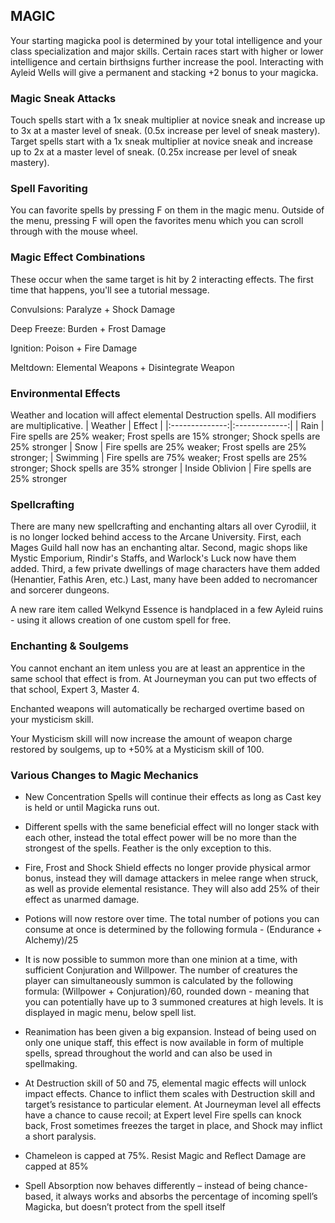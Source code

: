 ## MAGIC

Your starting magicka pool is determined by your total intelligence and your class specialization and major skills. Certain races start with higher or lower intelligence and certain birthsigns further increase the pool. Interacting with Ayleid Wells will give a permanent and stacking +2 bonus to your magicka.

### Magic Sneak Attacks
Touch spells start with a 1x sneak multiplier at novice sneak and increase up to 3x at a master level of sneak. (0.5x increase per level of sneak mastery).
Target spells start with a 1x sneak multiplier at novice sneak and increase up to 2x at a master level of sneak. (0.25x increase per level of sneak mastery).

### Spell Favoriting 
You can favorite spells by pressing F on them in the magic menu. Outside of the menu, pressing F will open the favorites menu which you can scroll through with the mouse wheel. 

### Magic Effect Combinations
These occur when the same target is hit by 2 interacting effects. The first time that happens, you'll see a tutorial message.

Convulsions:
Paralyze + Shock Damage

Deep Freeze:
Burden + Frost Damage

Ignition:
Poison + Fire Damage

Meltdown:
Elemental Weapons + Disintegrate Weapon

### Environmental Effects
Weather and location will affect elemental Destruction spells. All modifiers are multiplicative.
| Weather    | Effect | 
|:--------------:|:-------------:|
| Rain | Fire spells are 25% weaker; Frost spells are 15% stronger; Shock spells are 25% stronger
| Snow | Fire spells are 25% weaker; Frost spells are 25% stronger;
| Swimming | Fire spells are 75% weaker; Frost spells are 25% stronger; Shock spells are 35% stronger
| Inside Oblivion | Fire spells are 25% stronger

### Spellcrafting
There are many new spellcrafting and enchanting altars all over Cyrodiil, it is no longer locked behind access to the Arcane University. First, each Mages Guild hall now has an enchanting altar. Second, magic shops like Mystic Emporium, Rindir's Staffs, and Warlock's Luck now have them added.  Third, a few private dwellings of mage characters have them added (Henantier, Fathis Aren, etc.)  Last, many have been added to necromancer and sorcerer dungeons.

A new rare item called Welkynd Essence is handplaced in a few Ayleid ruins - using it allows creation of one custom spell for free.

### Enchanting & Soulgems
You cannot enchant an item unless you are at least an apprentice in the same school that effect is from. At Journeyman you can put two effects of that school, Expert 3, Master 4.

Enchanted weapons will automatically be recharged overtime based on your mysticism skill. 

Your Mysticism skill will now increase the amount of weapon charge restored by soulgems, up to +50% at a Mysticism skill of 100.

### Various Changes to Magic Mechanics

- New Concentration Spells will continue their effects as long as Cast key is held or until Magicka runs out.

- Different spells with the same beneficial effect will no longer stack with each other, instead the total effect power will be no more than the strongest of the spells. Feather is the only exception to this.

- Fire, Frost and Shock Shield effects no longer provide physical armor bonus, instead they will damage attackers in melee range when struck, as well as provide elemental resistance. They will also add 25% of their effect as unarmed damage.

- Potions will now restore over time. The total number of potions you can consume at once is determined by the following formula - (Endurance + Alchemy)/25

- It is now possible to summon more than one minion at a time, with sufficient Conjuration and Willpower. The number of creatures the player can simultaneously summon is calculated by the following formula: (Willpower + Conjuration)/60, rounded down - meaning that you can potentially have up to 3 summoned creatures at high levels. It is displayed in magic menu, below spell list.
 
- Reanimation has been given a big expansion. Instead of being used on only one unique staff, this effect is now available in form of multiple spells, spread throughout the world and can also be used in spellmaking.

- At Destruction skill of 50 and 75, elemental magic effects will unlock impact effects. Chance to inflict them scales with Destruction skill and target’s resistance to particular element. At Journeyman level all effects have a chance to cause recoil; at Expert level Fire spells can knock back, Frost sometimes freezes the target in place, and Shock may inflict a short paralysis.

- Chameleon is capped at 75%. Resist Magic and Reflect Damage are capped at 85%

- Spell Absorption now behaves differently – instead of being chance-based, it always works and absorbs the percentage of incoming spell’s Magicka, but doesn’t protect from the spell itself

